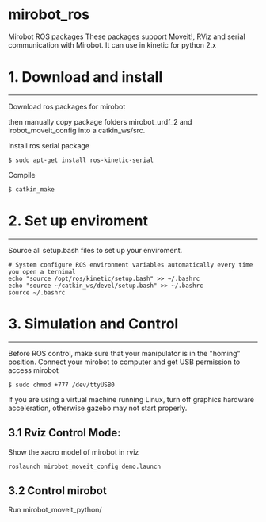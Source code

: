 # mirobot_ros
Mirobot ROS packages
These packages support Moveit!, RViz and serial communication with Mirobot.
It can use in kinetic for python 2.x

# 1. Download and install
----
Download ros packages for mirobot

then manually copy package folders mirobot_urdf_2 and irobot_moveit_config into a catkin_ws/src.

Install ros serial package

```
$ sudo apt-get install ros-kinetic-serial
```

Compile

```
$ catkin_make
```
# 2. Set up enviroment
----
Source all setup.bash files to set up your enviroment.
```
# System configure ROS environment variables automatically every time you open a ternimal
echo "source /opt/ros/kinetic/setup.bash" >> ~/.bashrc
echo "source ~/catkin_ws/devel/setup.bash" >> ~/.bashrc
source ~/.bashrc
```
# 3. Simulation and Control
----
Before ROS control, make sure that your manipulator is in the "homing" position. Connect your mirobot to computer and get USB permission to access mirobot
```
$ sudo chmod +777 /dev/ttyUSB0
```
If you are using a virtual machine running Linux, turn off graphics hardware acceleration, otherwise gazebo may not start properly.

## 3.1 Rviz Control Mode:
Show the xacro model of mirobot in rviz
```
roslaunch mirobot_moveit_config demo.launch
```
## 3.2 Control mirobot 
Run mirobot_moveit_python/


